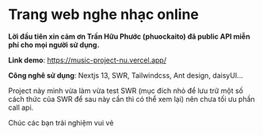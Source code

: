 # **Trang web nghe nhạc online**

**Lời đầu tiên xin cảm ơn Trần Hữu Phước (phuockaito) đã public API miễn phí cho mọi người sử dụng.**

**Link demo**: https://music-project-nu.vercel.app/

**Công nghê sử dụng**: Nextjs 13, SWR, Tailwindcss, Ant design, daisyUI...

Project này mình vừa làm vừa test SWR (mục đích nhỏ để lưu trữ một số cách thức của SWR để sau này cần thì có thể xem lại) nên chưa tối ưu phần call api.

Chúc các bạn trải nghiệm vui vẻ 

